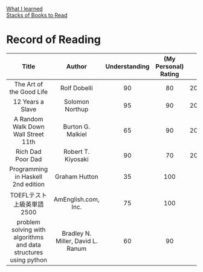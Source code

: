 <link rel="stylesheet" type="text/css" href="style.css">

[What I learned](wil.html)<br>
[Stacks of Books to Read](sobtr.html)<br>

# Record of Reading

| Title | Author | Understanding | (My Personal) Rating | Date | Genre |
|:---:|:---:|:---:|:---:|:---:|:---:|
| The Art of the Good Life | Rolf Dobelli | 90 | 80 | 20201114 | Self-Help |
| 12 Years a Slave | Solomon Northup | 95 | 90 | 20200716 | History |
| A Random Walk Down Wall Street 11th | Burton G. Malkiel | 65 | 90 | 20200518 | Finance |
| Rich Dad Poor Dad | Robert T. Kiyosaki | 90 | 70 | 20200401 | Finance & Spirituality |
| Programming in Haskell 2nd edition | Graham Hutton | 35 | 100 | WIP | Computer Science |
| TOEFLテスト 上級英単語2500 | AmEnglish.com, Inc. | 75 | 100 | WIP | English |
| problem solving with algorithms and data structures using python | Bradley N. Miller, David L. Ranum | 60 | 90 | WIP | Computer Science |

